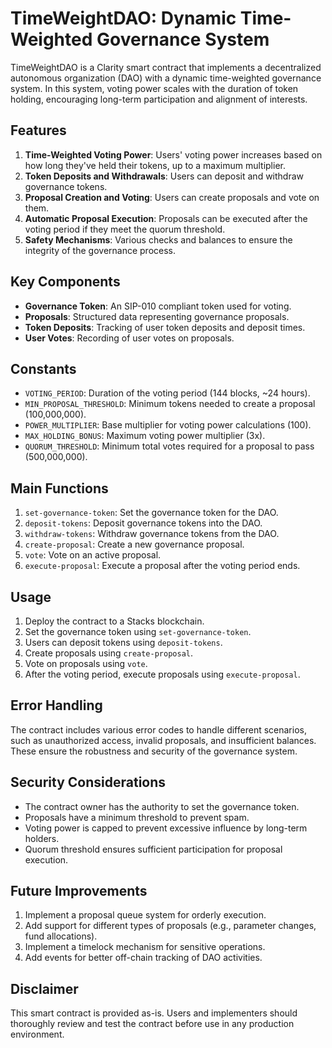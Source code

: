 # TimeWeightDAO: Dynamic Time-Weighted Governance System

TimeWeightDAO is a Clarity smart contract that implements a decentralized autonomous organization (DAO) with a dynamic time-weighted governance system. In this system, voting power scales with the duration of token holding, encouraging long-term participation and alignment of interests.

## Features

1. **Time-Weighted Voting Power**: Users' voting power increases based on how long they've held their tokens, up to a maximum multiplier.
2. **Token Deposits and Withdrawals**: Users can deposit and withdraw governance tokens.
3. **Proposal Creation and Voting**: Users can create proposals and vote on them.
4. **Automatic Proposal Execution**: Proposals can be executed after the voting period if they meet the quorum threshold.
5. **Safety Mechanisms**: Various checks and balances to ensure the integrity of the governance process.

## Key Components

- **Governance Token**: An SIP-010 compliant token used for voting.
- **Proposals**: Structured data representing governance proposals.
- **Token Deposits**: Tracking of user token deposits and deposit times.
- **User Votes**: Recording of user votes on proposals.

## Constants

- `VOTING_PERIOD`: Duration of the voting period (144 blocks, ~24 hours).
- `MIN_PROPOSAL_THRESHOLD`: Minimum tokens needed to create a proposal (100,000,000).
- `POWER_MULTIPLIER`: Base multiplier for voting power calculations (100).
- `MAX_HOLDING_BONUS`: Maximum voting power multiplier (3x).
- `QUORUM_THRESHOLD`: Minimum total votes required for a proposal to pass (500,000,000).

## Main Functions

1. `set-governance-token`: Set the governance token for the DAO.
2. `deposit-tokens`: Deposit governance tokens into the DAO.
3. `withdraw-tokens`: Withdraw governance tokens from the DAO.
4. `create-proposal`: Create a new governance proposal.
5. `vote`: Vote on an active proposal.
6. `execute-proposal`: Execute a proposal after the voting period ends.

## Usage

1. Deploy the contract to a Stacks blockchain.
2. Set the governance token using `set-governance-token`.
3. Users can deposit tokens using `deposit-tokens`.
4. Create proposals using `create-proposal`.
5. Vote on proposals using `vote`.
6. After the voting period, execute proposals using `execute-proposal`.

## Error Handling

The contract includes various error codes to handle different scenarios, such as unauthorized access, invalid proposals, and insufficient balances. These ensure the robustness and security of the governance system.

## Security Considerations

- The contract owner has the authority to set the governance token.
- Proposals have a minimum threshold to prevent spam.
- Voting power is capped to prevent excessive influence by long-term holders.
- Quorum threshold ensures sufficient participation for proposal execution.

## Future Improvements

1. Implement a proposal queue system for orderly execution.
2. Add support for different types of proposals (e.g., parameter changes, fund allocations).
3. Implement a timelock mechanism for sensitive operations.
4. Add events for better off-chain tracking of DAO activities.

## Disclaimer

This smart contract is provided as-is. Users and implementers should thoroughly review and test the contract before use in any production environment.